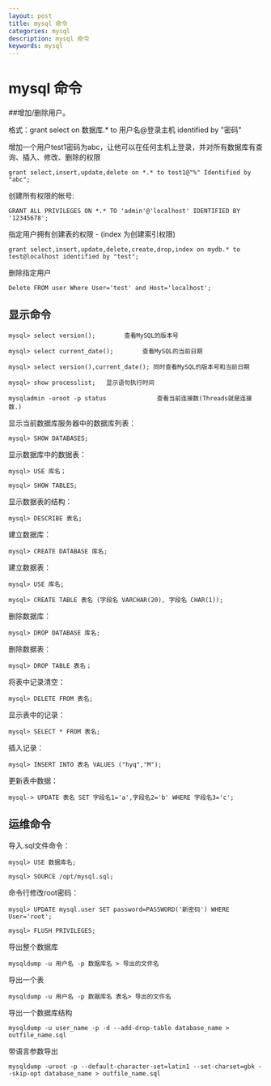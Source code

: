 ```yaml
---
layout: post
title: mysql 命令
categories: mysql
description: mysql 命令 
keywords: mysql
---
```


# mysql 命令


##增加/删除用户。


格式：grant select on 数据库.* to 用户名@登录主机 identified by "密码"

增加一个用户test1密码为abc，让他可以在任何主机上登录，并对所有数据库有查询、插入、修改、删除的权限

```
grant select,insert,update,delete on *.* to test1@"%" Identified by "abc";
```


创建所有权限的帐号:

```
GRANT ALL PRIVILEGES ON *.* TO 'admin'@'localhost' IDENTIFIED BY '12345678';
```

指定用户拥有创建表的权限 -  (index 为创建索引权限)

```
grant select,insert,update,delete,create,drop,index on mydb.* to test@localhost identified by "test";
```
 

删除指定用户

```
Delete FROM user Where User='test' and Host='localhost';
```


## 显示命令

```
mysql> select version();        查看MySQL的版本号

mysql> select current_date();        查看MySQL的当前日期

mysql> select version(),current_date(); 同时查看MySQL的版本号和当前日期

mysql> show processlist;   显示语句执行时间

mysqladmin -uroot -p status              查看当前连接数(Threads就是连接数.)
```
 

显示当前数据库服务器中的数据库列表：

```
mysql> SHOW DATABASES;
```


显示数据库中的数据表：

```
mysql> USE 库名；

mysql> SHOW TABLES;
```


显示数据表的结构：

```
mysql> DESCRIBE 表名;
```


建立数据库：

```
mysql> CREATE DATABASE 库名;
```


建立数据表：

```
mysql> USE 库名;

mysql> CREATE TABLE 表名 (字段名 VARCHAR(20), 字段名 CHAR(1));
```


删除数据库：

```
mysql> DROP DATABASE 库名;
```


删除数据表：

```
mysql> DROP TABLE 表名；
```


将表中记录清空：

```
mysql> DELETE FROM 表名;
```

显示表中的记录：

```
mysql> SELECT * FROM 表名;
```

插入记录：

```
mysql> INSERT INTO 表名 VALUES ("hyq","M");
```

更新表中数据：

```
mysql-> UPDATE 表名 SET 字段名1='a',字段名2='b' WHERE 字段名3='c';
```


## 运维命令


导入.sql文件命令：

```
mysql> USE 数据库名;

mysql> SOURCE /opt/mysql.sql;
```
 

命令行修改root密码：

```
mysql> UPDATE mysql.user SET password=PASSWORD('新密码') WHERE User='root';

mysql> FLUSH PRIVILEGES;
```

 
导出整个数据库

```
mysqldump -u 用户名 -p 数据库名 > 导出的文件名
```


导出一个表

```
mysqldump -u 用户名 -p 数据库名 表名> 导出的文件名
```


导出一个数据库结构

```
mysqldump -u user_name -p -d --add-drop-table database_name > outfile_name.sql
```

带语言参数导出

```
mysqldump -uroot -p --default-character-set=latin1 --set-charset=gbk --skip-opt database_name > outfile_name.sql
```